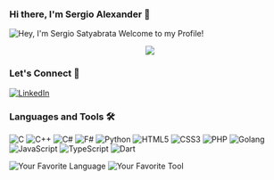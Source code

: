 ### Hi there, I'm Sergio Alexander 👋

<!--
**Sergio-Alexander/Sergio-Alexander** is a ✨ _special_ ✨ repository because its `README.md` (this file) appears on my GitHub profile.
-->

<img src="https://readme-typing-svg.demolab.com?font=Operator+Mono&size=30&duration=5000&color=FAFAFA&background=00000000&center=true&vCenter=true&width=435&lines=Hey%2C+I'm+Sergio+Satyabrata;Welcome+to+my+Profile!" align="middle" alt="Hey, I'm Sergio Satyabrata Welcome to my Profile!">

<p align="center">
  <img src="https://user-images.githubusercontent.com/73097560/115834477-dbab4500-a447-11eb-908a-139a6edaec5c.gif">
</p>




<!--


Here's a little about me:

🔭 I’m currently working on **[Your Project Name]** - it's all about **[Brief Description]**.

🌱 I’m currently learning **[Technology or Skill]**, always looking to improve and explore new territories.

👯 I’m looking to collaborate on **[Type of Projects]**, especially if you're passionate about **[Related Fields or Technologies]**.

🤔 I’m looking for help with **[Specific Challenge or Project]**. If you have expertise in **[Related Field]**, let's connect!

💬 Ask me about **[Your Expertise]**, **[Your Hobbies]**, or anything you're curious about. I love to share and learn from others.

📫 How to reach me: **[Your Contact Information]** - feel free to drop a message anytime!

😄 Pronouns: **[Your Pronouns]**.

⚡ Fun fact: **[Interesting Fact About You]**.

### What I'm Focused On 🎯
- **Highlight Project 1**: _[Brief Description]_
- **Learning Path**: _[Current Learning Focus]_

-->

### Let's Connect 🤝
[![LinkedIn](https://img.shields.io/badge/LinkedIn-0077B5?style=for-the-badge&logo=linkedin&logoColor=white)](https://www.linkedin.com/in/sergio-satyabrata/)

### Languages and Tools 🛠️

![C](https://img.shields.io/badge/C-00599C?style=for-the-badge&logo=c&logoColor=white)
![C++](https://img.shields.io/badge/C%2B%2B-00599C?style=for-the-badge&logo=c%2B%2B&logoColor=white)
![C#](https://img.shields.io/badge/C%23-239120?style=for-the-badge&logo=c-sharp&logoColor=white)
![F#](https://img.shields.io/badge/F%23-239120?style=for-the-badge&logo=f-sharp&logoColor=white)
![Python](https://img.shields.io/badge/Python-3776AB?style=for-the-badge&logo=python&logoColor=white)
![HTML5](https://img.shields.io/badge/HTML5-E34F26?style=for-the-badge&logo=html5&logoColor=white)
![CSS3](https://img.shields.io/badge/CSS3-1572B6?style=for-the-badge&logo=css3&logoColor=white)
![PHP](https://img.shields.io/badge/PHP-777BB4?style=for-the-badge&logo=php&logoColor=white)
![Golang](https://img.shields.io/badge/Go-00ADD8?style=for-the-badge&logo=go&logoColor=white)
![JavaScript](https://img.shields.io/badge/JavaScript-F7DF1E?style=for-the-badge&logo=javascript&logoColor=black)
![TypeScript](https://img.shields.io/badge/TypeScript-3178C6?style=for-the-badge&logo=typescript&logoColor=white)
![Dart](https://img.shields.io/badge/Dart-0175C2?style=for-the-badge&logo=dart&logoColor=white)


![Your Favorite Language](https://img.shields.io/badge/-LanguageName-Color?style=flat-square&logo=LanguageLogo&logoColor=white)
![Your Favorite Tool](https://img.shields.io/badge/-ToolName-Color?style=flat-square&logo=ToolLogo&logoColor=white)


<!-- You can add or change themes as per your preference -->


